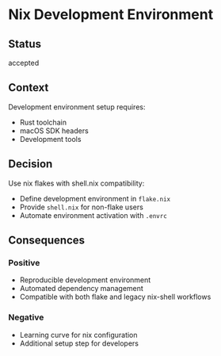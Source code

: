 # Nix Development Environment

## Status
accepted

## Context
Development environment setup requires:
- Rust toolchain
- macOS SDK headers
- Development tools

## Decision
Use nix flakes with shell.nix compatibility:
- Define development environment in `flake.nix`
- Provide `shell.nix` for non-flake users
- Automate environment activation with `.envrc`

## Consequences

### Positive
- Reproducible development environment
- Automated dependency management
- Compatible with both flake and legacy nix-shell workflows

### Negative
- Learning curve for nix configuration
- Additional setup step for developers
